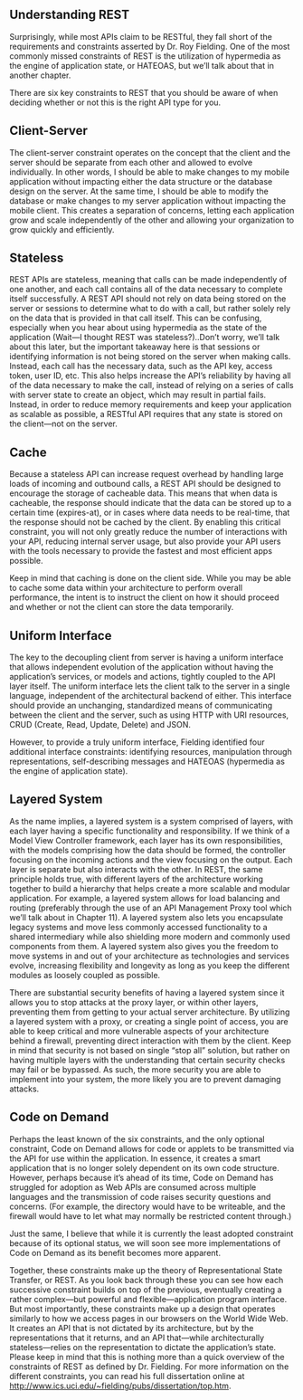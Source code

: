 ## Understanding REST
Surprisingly, while most APIs claim to be RESTful, they fall short of the
requirements and constraints asserted by Dr. Roy Fielding. One of the most
commonly missed constraints of REST is the utilization of hypermedia as
the engine of application state, or HATEOAS, but we’ll talk about that in
another chapter.

There are six key constraints to REST that you should be aware of when
deciding whether or not this is the right API type for you.


## Client-Server
The client-server constraint operates on the concept that the client and the
server should be separate from each other and allowed to evolve
individually. In other words, I should be able to make changes to my mobile
application without impacting either the data structure or the database
design on the server. At the same time, I should be able to modify the
database or make changes to my server application without impacting the
mobile client. This creates a separation of concerns, letting each
application grow and scale independently of the other and allowing your
organization to grow quickly and efficiently.

## Stateless
REST APIs are stateless, meaning that calls can be made independently of
one another, and each call contains all of the data necessary to complete
itself successfully. A REST API should not rely on data being stored on the
server or sessions to determine what to do with a call, but rather solely rely
on the data that is provided in that call itself.
This can be confusing, especially when you hear about using hypermedia
as the state of the application (Wait—I thought REST was stateless?)..Don’t
worry, we’ll talk about this later, but the important takeaway here is that
sessions or identifying information is not being stored on the server when
making calls. Instead, each call has the necessary data, such as the API
key, access token, user ID, etc. This also helps increase the API’s reliability
by having all of the data necessary to make the call, instead of relying on a
series of calls with server state to create an object, which may result in
partial fails. Instead, in order to reduce memory requirements and keep
your application as scalable as possible, a RESTful API requires that any
state is stored on the client—not on the server.



## Cache
Because a stateless API can increase request overhead by handling large
loads of incoming and outbound calls, a REST API should be designed to
encourage the storage of cacheable data. This means that when data is
cacheable, the response should indicate that the data can be stored up to a
certain time (expires-at), or in cases where data needs to be real-time, that
the response should not be cached by the client.
By enabling this critical constraint, you will not only greatly reduce the
number of interactions with your API, reducing internal server usage, but
also provide your API users with the tools necessary to provide the fastest
and most efficient apps possible.

Keep in mind that caching is done on the client side. While you may be able
to cache some data within your architecture to perform overall performance,
the intent is to instruct the client on how it should proceed and whether or
not the client can store the data temporarily.



## Uniform Interface
The key to the decoupling client from server is having a uniform interface
that allows independent evolution of the application without having the
application’s services, or models and actions, tightly coupled to the API
layer itself. The uniform interface lets the client talk to the server in a single
language, independent of the architectural backend of either. This interface
should provide an unchanging, standardized means of communicating
between the client and the server, such as using HTTP with URI resources,
CRUD (Create, Read, Update, Delete) and JSON.

However, to provide a truly uniform interface, Fielding identified four
additional interface constraints: identifying resources, manipulation through
representations, self-describing messages and HATEOAS (hypermedia as
the engine of application state).



## Layered System
As the name implies, a layered system is a system comprised of layers,
with each layer having a specific functionality and responsibility. If we think
of a Model View Controller framework, each layer has its own
responsibilities, with the models comprising how the data should be formed,
the controller focusing on the incoming actions and the view focusing on
the output. Each layer is separate but also interacts with the other.
In REST, the same principle holds true, with different layers of the
architecture working together to build a hierarchy that helps create a more
scalable and modular application. For example, a layered system allows for
load balancing and routing (preferably through the use of an API
Management Proxy tool which we’ll talk about in Chapter 11). A layered
system also lets you encapsulate legacy systems and move less commonly
accessed functionality to a shared intermediary while also shielding more
modern and commonly used components from them. A layered system also
gives you the freedom to move systems in and out of your architecture as
technologies and services evolve, increasing flexibility and longevity as long
as you keep the different modules as loosely coupled as possible.


There are substantial security benefits of having a layered system since it
allows you to stop attacks at the proxy layer, or within other layers,
preventing them from getting to your actual server architecture. By utilizing
a layered system with a proxy, or creating a single point of access, you are
able to keep critical and more vulnerable aspects of your architecture
behind a firewall, preventing direct interaction with them by the client.
Keep in mind that security is not based on single “stop all” solution, but
rather on having multiple layers with the understanding that certain security
checks may fail or be bypassed. As such, the more security you are able to
implement into your system, the more likely you are to prevent damaging
attacks.



## Code on Demand

Perhaps the least known of the six constraints, and the only optional
constraint, Code on Demand allows for code or applets to be transmitted
via the API for use within the application. In essence, it creates a smart
application that is no longer solely dependent on its own code structure.
However, perhaps because it’s ahead of its time, Code on Demand has
struggled for adoption as Web APIs are consumed across multiple
languages and the transmission of code raises security questions and
concerns. (For example, the directory would have to be writeable, and the
firewall would have to let what may normally be restricted content through.)

Just the same, I believe that while it is currently the least adopted constraint
because of its optional status, we will soon see more implementations of
Code on Demand as its benefit becomes more apparent.

Together, these constraints make up the theory of Representational State
Transfer, or REST. As you look back through these you can see how each
successive constraint builds on top of the previous, eventually creating a
rather complex—but powerful and flexible—application program interface.
But most importantly, these constraints make up a design that operates
similarly to how we access pages in our browsers on the World Wide Web.
It creates an API that is not dictated by its architecture, but by the
representations that it returns, and an API that—while architecturally
stateless—relies on the representation to dictate the application’s state.
Please keep in mind that this is nothing more than a quick overview of the
constraints of REST as defined by Dr. Fielding. For more information on the
different constraints, you can read his full dissertation online at
http://www.ics.uci.edu/~fielding/pubs/dissertation/top.htm.